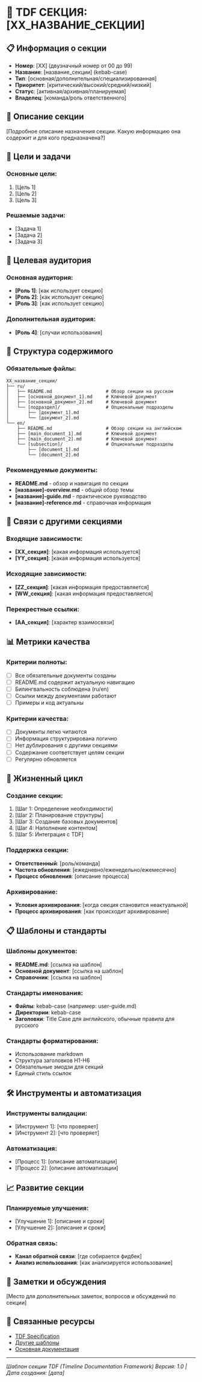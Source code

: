 # 📂 TDF СЕКЦИЯ: [XX_НАЗВАНИЕ_СЕКЦИИ]

## 📋 Информация о секции
- **Номер**: [XX] (двузначный номер от 00 до 99)
- **Название**: [название_секции] (kebab-case)
- **Тип**: [основная/дополнительная/специализированная]
- **Приоритет**: [критический/высокий/средний/низкий]
- **Статус**: [активная/архивная/планируемая]
- **Владелец**: [команда/роль ответственного]

## 📝 Описание секции

[Подробное описание назначения секции. Какую информацию она содержит и для кого предназначена?]

## 🎯 Цели и задачи

### Основные цели:
1. [Цель 1]
2. [Цель 2]
3. [Цель 3]

### Решаемые задачи:
- [Задача 1]
- [Задача 2]
- [Задача 3]

## 👥 Целевая аудитория

### Основная аудитория:
- **[Роль 1]**: [как использует секцию]
- **[Роль 2]**: [как использует секцию]
- **[Роль 3]**: [как использует секцию]

### Дополнительная аудитория:
- **[Роль 4]**: [случаи использования]

## 📁 Структура содержимого

### Обязательные файлы:
```
XX_название_секции/
├── ru/
│   ├── README.md                    # Обзор секции на русском
│   ├── [основной_документ_1].md     # Ключевой документ
│   ├── [основной_документ_2].md     # Ключевой документ
│   └── [подраздел]/                 # Опциональные подразделы
│       ├── [документ_1].md
│       └── [документ_2].md
└── en/
    ├── README.md                    # Обзор секции на английском
    ├── [main_document_1].md         # Ключевой документ
    ├── [main_document_2].md         # Ключевой документ
    └── [subsection]/                # Опциональные подразделы
        ├── [document_1].md
        └── [document_2].md
```

### Рекомендуемые документы:
- **README.md** - обзор и навигация по секции
- **[название]-overview.md** - общий обзор темы
- **[название]-guide.md** - практическое руководство
- **[название]-reference.md** - справочная информация

## 🔗 Связи с другими секциями

### Входящие зависимости:
- **[XX_секция]**: [какая информация используется]
- **[YY_секция]**: [какая информация используется]

### Исходящие зависимости:
- **[ZZ_секция]**: [какая информация предоставляется]
- **[WW_секция]**: [какая информация предоставляется]

### Перекрестные ссылки:
- **[AA_секция]**: [характер взаимосвязи]

## 📊 Метрики качества

### Критерии полноты:
- [ ] Все обязательные документы созданы
- [ ] README.md содержит актуальную навигацию
- [ ] Билингвальность соблюдена (ru/en)
- [ ] Ссылки между документами работают
- [ ] Примеры и код актуальны

### Критерии качества:
- [ ] Документы легко читаются
- [ ] Информация структурирована логично
- [ ] Нет дублирования с другими секциями
- [ ] Содержание соответствует целям секции
- [ ] Регулярно обновляется

## 🔄 Жизненный цикл

### Создание секции:
1. [Шаг 1: Определение необходимости]
2. [Шаг 2: Планирование структуры]
3. [Шаг 3: Создание базовых документов]
4. [Шаг 4: Наполнение контентом]
5. [Шаг 5: Интеграция с TDF]

### Поддержка секции:
- **Ответственный**: [роль/команда]
- **Частота обновления**: [ежедневно/еженедельно/ежемесячно]
- **Процесс обновления**: [описание процесса]

### Архивирование:
- **Условия архивирования**: [когда секция становится неактуальной]
- **Процесс архивирования**: [как происходит архивирование]

## 📋 Шаблоны и стандарты

### Шаблоны документов:
- **README.md**: [ссылка на шаблон]
- **Основной документ**: [ссылка на шаблон]
- **Справочник**: [ссылка на шаблон]

### Стандарты именования:
- **Файлы**: kebab-case (например: user-guide.md)
- **Директории**: kebab-case
- **Заголовки**: Title Case для английского, обычные правила для русского

### Стандарты форматирования:
- Использование markdown
- Структура заголовков H1-H6
- Обязательные эмодзи для секций
- Единый стиль ссылок

## 🛠️ Инструменты и автоматизация

### Инструменты валидации:
- [Инструмент 1]: [что проверяет]
- [Инструмент 2]: [что проверяет]

### Автоматизация:
- [Процесс 1]: [описание автоматизации]
- [Процесс 2]: [описание автоматизации]

## 📈 Развитие секции

### Планируемые улучшения:
- [Улучшение 1]: [описание и сроки]
- [Улучшение 2]: [описание и сроки]

### Обратная связь:
- **Канал обратной связи**: [где собирается фидбек]
- **Анализ использования**: [как анализируется использование]

## 💬 Заметки и обсуждения

[Место для дополнительных заметок, вопросов и обсуждений по секции]

## 🔗 Связанные ресурсы

- [TDF Specification](../01_project_docs/tdf-specification.md)
- [Другие шаблоны](../99_templates/)
- [Основная документация](../README.md)

---

*Шаблон секции TDF (Timeline Documentation Framework)*
*Версия: 1.0 | Дата создания: [дата]*